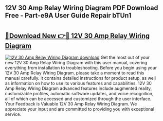 ## 12V 30 Amp Relay Wiring Diagram PDF Download Free - Part-e9A User Guide Repair bTUn1

# <h2><a href="http://dft9kd.blite.top/?on=12V+30+Amp+Relay+Wiring+Diagram">🔗Download New 👉🔴 12V 30 Amp Relay Wiring Diagram</a></h2>

[![12V 30 Amp Relay Wiring Diagram download](https://i.imgur.com/lujVjoI.png)](http://dft9kd.blite.top/?on=12V+30+Amp+Relay+Wiring+Diagram)
Get the most out of your new 12V 30 Amp Relay Wiring Diagram with this user manual, covering everything from installation to troubleshooting. Before you begin using your 12V 30 Amp Relay Wiring Diagram, please take a moment to read this manual carefully. It contains detailed instructions for product setup, as well as information on how to use its various features and capabilities. 12V 30 Amp Relay Wiring Diagram advanced features include augmented reality, customizable profiles, automatic software updates, and voice recognition, all of which can be accessed and customized through the user interface. Your Feedback is Valuable 12V 30 Amp Relay Wiring Diagram. We appreciate your input and are committed to providing you with exceptional service.

